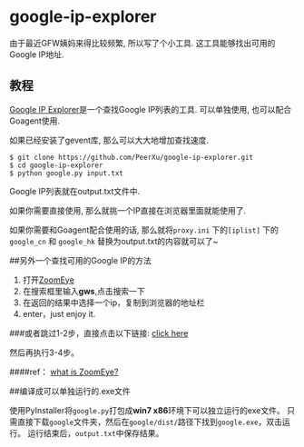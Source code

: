 google-ip-explorer
==================

由于最近GFW姨妈来得比较频繁, 所以写了个小工具. 这工具能够找出可用的Google IP地址.

## 教程

[Google IP Explorer](https://github.com/PeerXu/google-ip-explorer)是一个查找Google IP列表的工具. 可以单独使用, 也可以配合Goagent使用.

如果已经安装了gevent库, 那么可以大大地增加查找速度.

    $ git clone https://github.com/PeerXu/google-ip-explorer.git
    $ cd google-ip-explorer
    $ python google.py input.txt

Google IP列表就在output.txt文件中.

如果你需要直接使用, 那么就挑一个IP直接在浏览器里面就能使用了.

如果你需要和Goagent配合使用的话, 那么就将```proxy.ini``` 下的```[iplist]``` 下的```google_cn``` 和 ```google_hk``` 替换为output.txt的内容就可以了~

##另外一个查找可用的Google IP的方法
1. 打开[ZoomEye](http://www.zoomeye.org/)
2. 在搜索框里输入**gws**,点击搜索一下
3. 在返回的结果中选择一个ip，复制到浏览器的地址栏
4. enter，just enjoy it.

###或者跳过1-2步，直接点击以下链接:
[click here](http://www.zoomeye.org/search?q=gws)

然后再执行3-4步。

####ref： 
[what is ZoomEye?](http://www.zoomeye.org/about)


##编译成可以单独运行的.exe文件

使用PyInstaller将`google.py`打包成**win7 x86**环境下可以独立运行的exe文件。
只需直接下载`google`文件夹，然后在`google/dist/`路径下找到`google.exe`，双击运行。
运行结束后，`output.txt`中保存结果。


